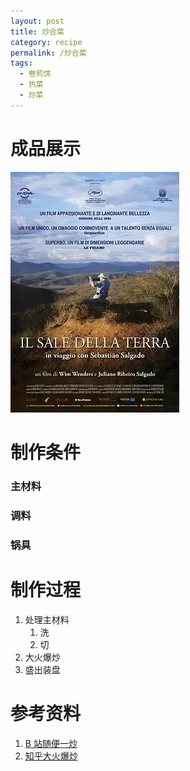 ```yaml
---
layout: post
title: 炒合菜
category: recipe
permalink: /炒合菜
tags:
  - 卷煎饼
  - 热菜
  - 炒菜
---
```


# 成品展示

![炒合菜](附件/地球之盐.webp)

# 制作条件

### 主材料

### 调料

### 锅具

# 制作过程

1. 处理主材料
   1. 洗
   2. 切
2. 大火爆炒
3. 盛出装盘

# 参考资料

1. [B 站随便一炒](https://www.bilibili.com/)
2. [知乎大火爆炒](https://www.zhihu.com/explore)
